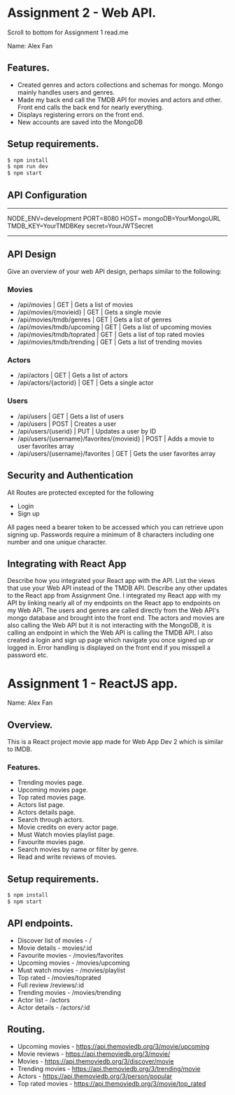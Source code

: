 # Assignment 2 - Web API.
Scroll to bottom for Assignment 1 read.me

Name: Alex Fan

## Features.

 
 + Created genres and actors collections and schemas for mongo. Mongo mainly handles users and genres.
 + Made my back end call the TMDB API for movies and actors and other. Front end calls the back end for nearly everything.
 + Displays registering errors on the front end.
 + New accounts are saved into the MongoDB

## Setup requirements.

```bash
$ npm install
$ npm run dev
$ npm start
````
## API Configuration
______________________
NODE_ENV=development
PORT=8080
HOST=
mongoDB=YourMongoURL
TMDB_KEY=YourTMDBKey
secret=YourJWTSecret
______________________

## API Design
Give an overview of your web API design, perhaps similar to the following: 

### Movies
- /api/movies | GET | Gets a list of movies 
- /api/movies/{movieid} | GET | Gets a single movie
- /api/movies/tmdb/genres | GET | Gets a list of genres
- /api/movies/tmdb/upcoming | GET | Gets a list of upcoming movies
- /api/movies/tmdb/toprated | GET | Gets a list of top rated movies
- /api/movies/tmdb/trending | GET | Gets a list of trending movies

### Actors
- /api/actors | GET | Gets a list of actors
- /api/actors/{actorid} | GET | Gets a single actor

### Users
- /api/users | GET | Gets a list of users
- /api/users | POST | Creates a user
- /api/users/{userid} | PUT | Updates a user by ID
- /api/users/{username}/favorites/{movieid} | POST | Adds a movie to user favorites array
- /api/users/{username}/favorites | GET | Gets the user favorites array
  
## Security and Authentication

All Routes are protected excepted for the following
+ Login
+ Sign up

All pages need a bearer token to be accessed which you can retrieve upon signing up. Passwords require a minimum of 8 characters including one number and one unique character.

## Integrating with React App

Describe how you integrated your React app with the API. List the views that use your Web API instead of the TMDB API. Describe any other updates to the React app from Assignment One.
I integrated my React app with my API by linking nearly all of my endpoints on the React app to endpoints on my Web API. The users and genres are called directly from the Web API's mongo database and brought into the front end. The actors and movies are also calling the Web API but it is not interacting with the MongoDB, it is calling an endpoint in which the Web API is calling the TMDB API.
I also created a login and sign up page which navigate you once signed up or logged in. Error handling is displayed on the front end if you misspell a password etc.

# Assignment 1 - ReactJS app.

Name: Alex Fan

## Overview.

This is a React project movie app made for Web App Dev 2 which is similar to IMDB.

### Features.
 
+ Trending movies page.
+ Upcoming movies page.
+ Top rated movies page.
+ Actors list page.
+ Actors details page.
+ Search through actors.
+ Movie credits on every actor page.
+ Must Watch movies playlist page.
+ Favourite movies page.
+ Search movies by name or filter by genre.
+ Read and write reviews of movies.

## Setup requirements.
```bash
$ npm install
$ npm start
````
## API endpoints.

+ Discover list of movies - /
+ Movie details - movies/:id
+ Favourite movies - /movies/favorites
+ Upcoming movies - /movies/upcoming
+ Must watch movies - /movies/playlist
+ Top rated - /movies/toprated
+ Full review /reviews/:id
+ Trending movies - /movies/trending
+ Actor list - /actors
+ Actor details - /actors/:id

## Routing.

+ Upcoming movies - https://api.themoviedb.org/3/movie/upcoming
+ Movie reviews - https://api.themoviedb.org/3/movie/
+ Movies - https://api.themoviedb.org/3/discover/movie
+ Trending movies - https://api.themoviedb.org/3/trending/movie
+ Actors -  https://api.themoviedb.org/3/person/popular
+ Top rated movies - https://api.themoviedb.org/3/movie/top_rated




